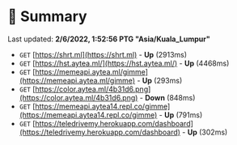 # 📖 Summary
Last updated: **2/6/2022, 1:52:56 PTG "Asia/Kuala_Lumpur"**

- `GET` [https://shrt.ml](https://shrt.ml) - **Up** (2913ms)
- `GET` [https://hst.aytea.ml/](https://hst.aytea.ml/) - **Up** (4468ms)
- `GET` [https://memeapi.aytea.ml/gimme](https://memeapi.aytea.ml/gimme) - **Up** (293ms)
- `GET` [https://color.aytea.ml/4b31d6.png](https://color.aytea.ml/4b31d6.png) - **Down** (848ms)
- `GET` [https://memeapi.aytea14.repl.co/gimme](https://memeapi.aytea14.repl.co/gimme) - **Up** (791ms)
- `GET` [https://teledrivemy.herokuapp.com/dashboard](https://teledrivemy.herokuapp.com/dashboard) - **Up** (302ms)
